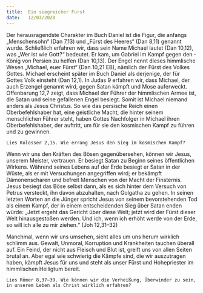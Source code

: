 ```yaml
---
title:  Ein siegreicher Fürst
date:   12/03/2020
---
```


Der herausragendste Charakter im Buch Daniel ist die Figur, die anfangs „Menschensohn“ (Dan 7,13) und „Fürst des Heeres“ (Dan 8,11) genannt wurde. Schließlich erfahren wir, dass sein Name Michael lautet (Dan 10,12), was „Wer ist wie Gott?“ bedeutet. Er kam, um Gabriel im Kampf gegen den ­König von Persien zu helfen (Dan 10,13). Der Engel nennt dieses himmlische Wesen „Michael, euer Fürst“ (Dan 10,21 EB), nämlich der Fürst des Volkes Gottes. Michael erscheint später im Buch Daniel als derjenige, der für Gottes Volk einsteht (Dan 12,1). In Judas 9 erfahren wir, dass Michael, der auch Erzengel genannt wird, gegen Satan kämpft und Mose auferweckt. Offenbarung 12,7 zeigt, dass Michael der Führer der himmlischen Armee ist, die Satan und seine gefallenen Engel besiegt. Somit ist Michael niemand anders als Jesus Christus. So wie das persische Reich einen Oberbefehlshaber hat, eine geistliche Macht, die hinter seinem menschlichen Führer steht, haben Gottes Nachfolger in Michael ihren Oberbefehlshaber, der auftritt, um für sie den kosmischen Kampf zu führen und zu gewinnen.

`Lies Kolosser 2,15. Wie errang Jesus den Sieg im kosmischen Kampf?`

Wenn wir uns den Kräften des Bösen gegenübersehen, können wir Jesus, unserem Meister, vertrauen. Er besiegt Satan zu Beginn seines öffentlichen Wirkens. Während seines Lebens auf der Erde besiegt er Satan in der Wüste, als er mit Versuchungen angegriffen wird; er bekämpft Dämonenscharen und befreit Menschen von der Macht der Finsternis. Jesus besiegt das Böse selbst dann, als es sich hinter dem Versuch von Petrus versteckt, ihn davon abzuhalten, nach Golgatha zu gehen. In seinen letzten Worten an die Jünger spricht Jesus von seinem bevorstehenden Tod als einem Kampf, der in einem entscheidenden Sieg über Satan enden würde: „Jetzt ergeht das Gericht über diese Welt; jetzt wird der Fürst dieser Welt hinausgestoßen werden. Und ich, wenn ich erhöht werde von der Erde, so will ich alle zu mir ziehen.“
(Joh 12,31–32)

Manchmal, wenn wir uns umsehen, sieht alles um uns herum wirklich schlimm aus. Gewalt, Unmoral, Korruption und Krankheiten tauchen überall auf. Ein Feind, der nicht aus Fleisch und Blut ist, greift uns von allen Seiten brutal an. Aber egal wie schwierig die Kämpfe sind, die wir auszutragen haben, kämpft Jesus für uns und steht als unser Fürst und Hohepriester im himmlischen Heiligtum bereit.

`Lies Römer 8,37–39. Wie können wir die Verheißung, Überwinder zu sein, in unserem Leben als Christ wirklich erfahren?`